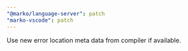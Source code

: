 ```yaml
---
"@marko/language-server": patch
"marko-vscode": patch
---
```


Use new error location meta data from compiler if available.
